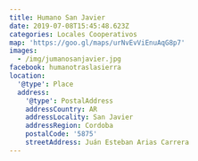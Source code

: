 ```yaml
---
title: Humano San Javier
date: 2019-07-08T15:45:48.623Z
categories: Locales Cooperativos
map: 'https://goo.gl/maps/urNvEvViEnuAqG8p7'
images:
  - /img/jumanosanjavier.jpg
facebook: humanotraslasierra
location:
  '@type': Place
  address:
    '@type': PostalAddress
    addressCountry: AR
    addressLocality: San Javier
    addressRegion: Cordoba
    postalCode: '5875'
    streetAddress: Juán Esteban Arias Carrera
---
```


